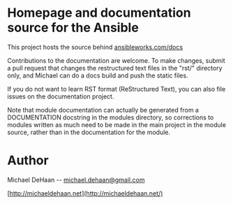 Homepage and documentation source for the Ansible
=================================================

This project hosts the source behind [ansibleworks.com/docs](http://www.ansibleworks.com/docs/)

Contributions to the documentation are welcome.  To make changes, submit a pull request
that changes the restructured text files in the "rst/" directory only, and Michael can
do a docs build and push the static files.

If you do not want to learn RST format (ReStructured Text), you can also file issues
on the documentation project. 

Note that module documentation can actually be generated from a DOCUMENTATION docstring
in the modules directory, so corrections to modules written as much need to be made
in the main project in the module source, rather than in the documentation for the module.

Author
======

Michael DeHaan -- michael.dehaan@gmail.com

[http://michaeldehaan.net](http://michaeldehaan.net/)


